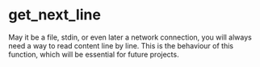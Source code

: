 # get_next_line

May it be a file, stdin, or even later a network connection, you will always need a way to read content line by line. This is the behaviour of this function, which will be essential for future projects. 
